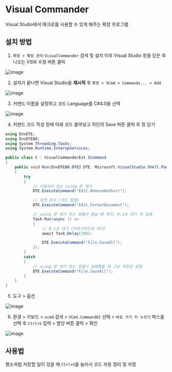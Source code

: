 # Visual Commander
Visual Studio에서 매크로를 사용할 수 있게 해주는 확장 프로그램

## 설치 방법
1. `확장 > 확장 관리` `VisualCommander` 검색 및 설치 이후 Visual Studio 창을 닫은 후 나오는 VSIX 수정 버튼 클릭

![image](https://github.com/user-attachments/assets/cecbaff4-2047-4e99-8038-c016eb8a07c1)


2. 설치가 끝나면 Visual Studio을 **재시작** 후 `확장 > VCmd > Commands... > Add`

![image](https://github.com/user-attachments/assets/d64100c4-7a37-43a2-b638-6c915246b2b1)


3. 커맨드 이름을 설정하고 코드 Language를 C#4.0을 선택

![image](https://github.com/user-attachments/assets/9a41a6d1-a22f-462d-b208-911d71ebe91c)


4. 커맨드 코드 작성 창에 아래 코드 붙여넣고 하단의 Save 버튼 클릭 후 창 닫기
``` C#
using EnvDTE;
using EnvDTE80;
using System.Threading.Tasks;
using System.Runtime.InteropServices;

public class C : VisualCommanderExt.ICommand
{
    public void Run(EnvDTE80.DTE2 DTE, Microsoft.VisualStudio.Shell.Package package) 
    {
        try
        {
            // 사용하지 않는 using 문 제거
            DTE.ExecuteCommand("Edit.RemoveAndSort");

            // 포맷 문서 (코드 정렬)
            DTE.ExecuteCommand("Edit.FormatDocument");

            // using 문 제거 또는 정렬이 끝날 때 까지, 0.1초 대기 후 실행
            Task.Run(async () =>
            {
                // 0.1초 대기 (비동기적으로 대기)
                await Task.Delay(100);

                DTE.ExecuteCommand("File.SaveAll");
            });
        }
        catch
        {
            // using 문 제거 또는 정렬이 실패했을 때 그냥 저장만 실행
            DTE.ExecuteCommand("File.SaveAll");
        }
    }
}
```


5. 도구 > 옵션

![image](https://github.com/user-attachments/assets/2a2c080c-cf1d-4f92-af98-26d689f65f9d)


6. 환경 > 키보드 > `vcmd` 검색 > `VCmd.Command01` 선택 > `바로 가기 키 누르기` 박스를 선택 후 `Ctrl+S` 입력 > 할당 버튼 클릭 > 확인

![image](https://github.com/user-attachments/assets/7b9f2f89-0e86-4db0-a6e6-c99f2ccc9eee)

## 사용법
평소처럼 저장할 일이 있을 때 `Ctrl+S`를 눌러서 코드 자동 정리 및 저장

